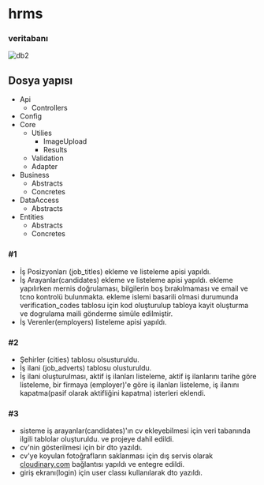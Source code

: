 # hrms

### veritabanı
![db2](https://user-images.githubusercontent.com/23154975/120078879-29a41000-c0ba-11eb-8abc-58763128fc52.png)

## Dosya yapısı
* Api
  * Controllers
* Config
* Core
  * Utilies
    * ImageUpload 
    * Results
  * Validation
  * Adapter
* Business
  * Abstracts
  * Concretes
* DataAccess
  * Abstracts
* Entities
  * Abstracts
  * Concretes

### #1 
* İş Posizyonları (job_titles) ekleme ve listeleme apisi yapıldı.
* İş Arayanlar(candidates) ekleme ve listeleme apisi yapıldı. ekleme yapılırken mernis doğrulaması, bilgilerin boş bırakılmaması ve email ve tcno kontrolü bulunmakta. 
ekleme islemi basarili olmasi durumunda verification_codes tablosu için kod oluşturulup tabloya kayit oluşturma ve dogrulama maili gönderme simüle edilmiştir.
* İş Verenler(employers) listeleme apisi yapıldı.


### #2
* Şehirler (cities) tablosu olsusturuldu.
* İş ilani (job_adverts) tablosu olusturuldu.
* İş ilani oluşturulması, aktif iş ilanları listeleme, aktif iş ilanlarını tarihe göre listeleme, bir firmaya (employer)'e göre iş ilanları listeleme, iş ilanını kapatma(pasif olarak aktifliğini kapatma) isterleri eklendi.

### #3
* sisteme iş arayanlar(candidates)'ın cv ekleyebilmesi için veri tabanında ilgili tablolar oluşturuldu. ve projeye dahil edildi.
* cv'nin gösterilmesi için bir dto yazıldı. 
* cv'ye koyulan fotoğrafların saklanması için dış servis olarak [cloudinary.com](https://cloudinary.com) bağlantısı yapıldı ve entegre edildi.
* giriş ekranı(login) için user classı kullanılarak dto yazıldı.
